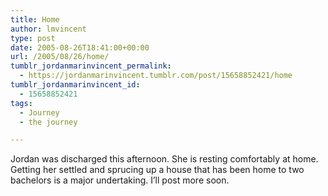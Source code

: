 ```yaml
---
title: Home
author: lmvincent
type: post
date: 2005-08-26T18:41:00+00:00
url: /2005/08/26/home/
tumblr_jordanmarinvincent_permalink:
  - https://jordanmarinvincent.tumblr.com/post/15658852421/home
tumblr_jordanmarinvincent_id:
  - 15658852421
tags:
  - Journey
  - the journey

---
```

Jordan was discharged this afternoon. She is resting comfortably at home. Getting her settled and sprucing up a house that has been home to two bachelors is a major undertaking. I&rsquo;ll post more soon.

<div class="blogger-post-footer">
  <img loading="lazy" width="1" height="1" src="https://blogger.googleusercontent.com/tracker/9039099668816362935-1131309085157964504?l=jordansjourney2.blogspot.com" alt="" />
</div>